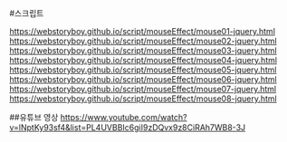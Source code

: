#스크립트

https://webstoryboy.github.io/script/mouseEffect/mouse01-jquery.html
https://webstoryboy.github.io/script/mouseEffect/mouse02-jquery.html
https://webstoryboy.github.io/script/mouseEffect/mouse03-jquery.html
https://webstoryboy.github.io/script/mouseEffect/mouse04-jquery.html
https://webstoryboy.github.io/script/mouseEffect/mouse05-jquery.html
https://webstoryboy.github.io/script/mouseEffect/mouse06-jquery.html
https://webstoryboy.github.io/script/mouseEffect/mouse07-jquery.html
https://webstoryboy.github.io/script/mouseEffect/mouse08-jquery.html

##유튜브 영상
https://www.youtube.com/watch?v=lNptKy93sf4&list=PL4UVBBIc6giI9zDQvx9z8CiRAh7WB8-3J
